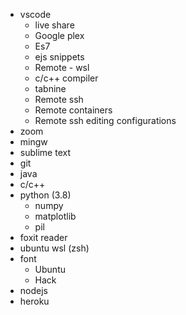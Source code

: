 - vscode
    - live share
    - Google plex
    - Es7
    - ejs snippets
    - Remote - wsl
    - c/c++ compiler
    - tabnine
    - Remote ssh
    - Remote containers
    - Remote ssh editing configurations
- zoom
- mingw
- sublime text
- git
- java
- c/c++
- python (3.8)
    - numpy
    - matplotlib
    - pil
- foxit reader
- ubuntu wsl (zsh)
- font
    - Ubuntu
    - Hack
- nodejs
- heroku
